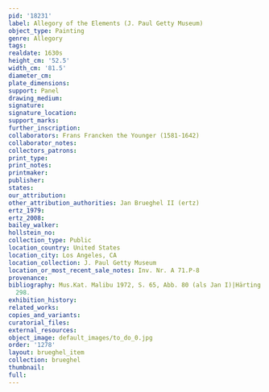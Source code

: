 ```yaml
---
pid: '18231'
label: Allegory of the Elements (J. Paul Getty Museum)
object_type: Painting
genre: Allegory
tags: 
realdate: 1630s
height_cm: '52.5'
width_cm: '81.5'
diameter_cm: 
plate_dimensions: 
support: Panel
drawing_medium: 
signature: 
signature_location: 
support_marks: 
further_inscription: 
collaborators: Frans Francken the Younger (1581-1642)
collaborator_notes: 
collectors_patrons: 
print_type: 
print_notes: 
printmaker: 
publisher: 
states: 
our_attribution: 
other_attribution_authorities: Jan Brueghel II (ertz)
ertz_1979: 
ertz_2008: 
bailey_walker: 
hollstein_no: 
collection_type: Public
location_country: United States
location_city: Los Angeles, CA
location_collection: J. Paul Getty Museum
location_or_most_recent_sale_notes: Inv. Nr. A 71.P-8
provenance: 
bibliography: Mus.Kat. Malibu 1972, S. 65, Abb. 80 (als Jan I)|Härting 1983, Nr. A
  298.
exhibition_history: 
related_works: 
copies_and_variants: 
curatorial_files: 
external_resources: 
object_image: default_images/to_do_0.jpg
order: '1278'
layout: brueghel_item
collection: brueghel
thumbnail: 
full: 
---
```

